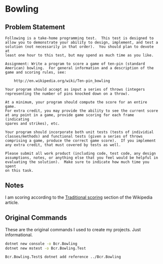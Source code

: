 # Bowling

## Problem Statement

```text
Following is a take-home programming test.  This test is designed to
allow you to demonstrate your ability to design, implement, and test a
solution (not necessarily in that order).  You should plan to devote at
least one hour to this test, but may spend as much time as you like.

Assignment: Write a program to score a game of ten-pin (standard
American) bowling.  For general information and a description of the
game and scoring rules, see:

    http://en.wikipedia.org/wiki/Ten-pin_bowling

Your program should accept as input a series of throws (integers
representing the number of pins knocked down on a throw).

At a minimum, your program should compute the score for an entire game.  
For extra credit, you may provide the ability to see the current score
at any point in a game, provide game scoring for each frame (indicating
spares and strikes), etc.

Your program should incorporate both unit tests (tests of individial
classes/methods) and functional tests (given a series of throws
comprising a game, produce the correct game score).  If you implement
any extra credit, that must covered by tests as well.

Please submit all work product (including code, test code, any design
assumptions, notes, or anything else that you feel would be helpful in
evaluating the solution).  Make sure to indicate how much time you spent
on this task.
```

## Notes

I am scoring according to the [Traditional scoring](https://en.wikipedia.org/wiki/Ten-pin_bowling#Traditional_scoring) section of the Wikipedia article.

## Original Commands

These are the original commands I used to create my projects. Just informational.

```bash
dotnet new console -o Bcr.Bowling
dotnet new mstest -o Bcr.Bowling.Test

Bcr.Bowling.Test$ dotnet add reference ../Bcr.Bowling
```
